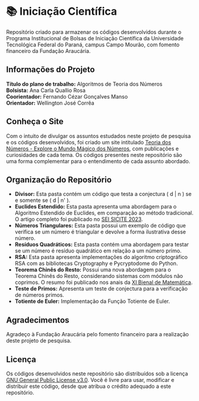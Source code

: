 # 📚 Iniciação Científica

Repositório criado para armazenar os códigos desenvolvidos durante o Programa Institucional de Bolsas de Iniciação Científica da Universidade Tecnológica Federal do Paraná, campus Campo Mourão, com fomento financeiro da Fundação Araucária.

## Informações do Projeto

**Título do plano de trabalho:** Algoritmos de Teoria dos Números  
**Bolsista:** Ana Carla Quallio Rosa  
**Coorientador:** Fernando Cézar Gonçalves Manso  
**Orientador:** Wellington José Corrêa  

## Conheça o Site

Com o intuito de divulgar os assuntos estudados neste projeto de pesquisa e os códigos desenvolvidos, foi criado um site intitulado [Teoria dos Números - Explore o Mundo Mágico dos Números](https://teorianumeros.com/), com publicações e curiosidades de cada tema. Os códigos presentes neste repositório são uma forma complementar para o entendimento de cada assunto abordado.

## Organização do Repositório

  - **Divisor:** Esta pasta contém um código que testa a conjectura \( d | n \) se e somente se \( d | n' \).
  - **Euclides Estendido:** Esta pasta apresenta uma abordagem para o Algoritmo Estendido de Euclides, em comparação ao método tradicional. O artigo completo foi publicado no [SEI SICITE 2023](https://seisicite.com.br/storage/seisicite-trabalhos-finais/353-9df07ad893fd849ae1089f90ce8fd4fd11bd3853be55ffb5d66162243e8fdb75.pdf).
  - **Números Triangulares:** Esta pasta possui um exemplo de código que verifica se um número é triangular e devolve a forma ilustrativa desse número.
  - **Resíduos Quadráticos:** Esta pasta contém uma abordagem para testar se um número é resíduo quadrático em relação a um número primo.
  - **RSA:** Esta pasta apresenta implementações do algoritmo criptográfico RSA com as bibliotecas Cryptography e Pycryptodome do Python.
  - **Teorema Chinês do Resto:** Possui uma nova abordagem para o Teorema Chinês do Resto, considerando sistemas com módulos não coprimos. O resumo foi publicado nos anais da [XI Bienal de Matemática](https://sbm.org.br/xi-bienal/).
  - **Teste de Primos:** Apresenta um teste de conjectura para a verificação de números primos.
  - **Totiente de Euler:** Implementação da Função Totiente de Euler.

## Agradecimentos
Agradeço à Fundação Araucária pelo fomento financeiro para a realização deste projeto de pesquisa.

## Licença
Os códigos desenvolvidos neste repositório são distribuídos sob a licença [GNU General Public License v3.0](https://www.gnu.org/licenses/gpl-3.0.html). Você é livre para usar, modificar e distribuir este código, desde que atribua o crédito adequado a este repositório.
